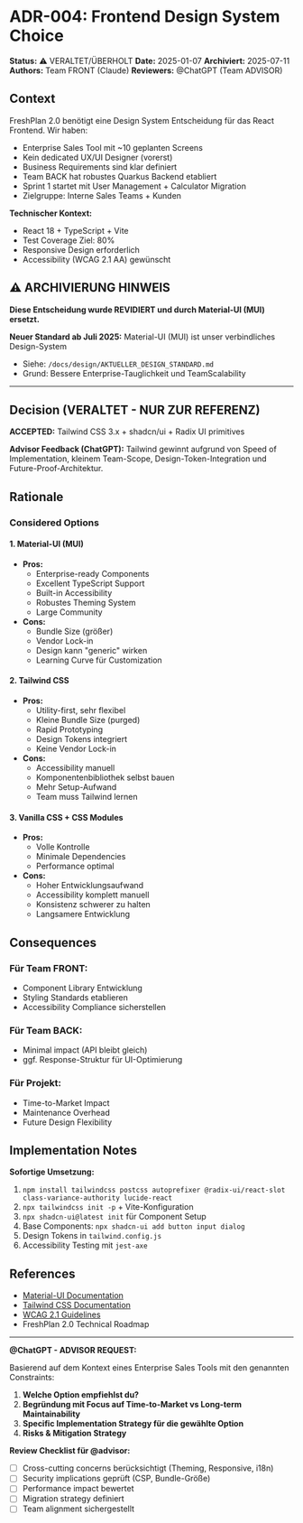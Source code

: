 # ADR-004: Frontend Design System Choice

**Status:** ⚠️ VERALTET/ÜBERHOLT
**Date:** 2025-01-07
**Archiviert:** 2025-07-11
**Authors:** Team FRONT (Claude)
**Reviewers:** @ChatGPT (Team ADVISOR)

## Context

FreshPlan 2.0 benötigt eine Design System Entscheidung für das React Frontend. Wir haben:

- Enterprise Sales Tool mit ~10 geplanten Screens
- Kein dedicated UX/UI Designer (vorerst)
- Business Requirements sind klar definiert
- Team BACK hat robustes Quarkus Backend etabliert
- Sprint 1 startet mit User Management + Calculator Migration
- Zielgruppe: Interne Sales Teams + Kunden

**Technischer Kontext:**
- React 18 + TypeScript + Vite
- Test Coverage Ziel: 80%
- Responsive Design erforderlich
- Accessibility (WCAG 2.1 AA) gewünscht

## ⚠️ ARCHIVIERUNG HINWEIS

**Diese Entscheidung wurde REVIDIERT und durch Material-UI (MUI) ersetzt.**

**Neuer Standard ab Juli 2025:** Material-UI (MUI) ist unser verbindliches Design-System
- Siehe: `/docs/design/AKTUELLER_DESIGN_STANDARD.md`
- Grund: Bessere Enterprise-Tauglichkeit und TeamScalability

---

## Decision (VERALTET - NUR ZUR REFERENZ)

**ACCEPTED:** Tailwind CSS 3.x + shadcn/ui + Radix UI primitives

**Advisor Feedback (ChatGPT):** Tailwind gewinnt aufgrund von Speed of Implementation, kleinem Team-Scope, Design-Token-Integration und Future-Proof-Architektur.

## Rationale

### Considered Options

#### 1. **Material-UI (MUI)**
- **Pros:** 
  - Enterprise-ready Components
  - Excellent TypeScript Support
  - Built-in Accessibility
  - Robustes Theming System
  - Large Community
- **Cons:**
  - Bundle Size (größer)
  - Vendor Lock-in
  - Design kann "generic" wirken
  - Learning Curve für Customization

#### 2. **Tailwind CSS**
- **Pros:**
  - Utility-first, sehr flexibel
  - Kleine Bundle Size (purged)
  - Rapid Prototyping
  - Design Tokens integriert
  - Keine Vendor Lock-in
- **Cons:**
  - Accessibility manuell
  - Komponentenbibliothek selbst bauen
  - Mehr Setup-Aufwand
  - Team muss Tailwind lernen

#### 3. **Vanilla CSS + CSS Modules**
- **Pros:**
  - Volle Kontrolle
  - Minimale Dependencies
  - Performance optimal
- **Cons:**
  - Hoher Entwicklungsaufwand
  - Accessibility komplett manuell
  - Konsistenz schwerer zu halten
  - Langsamere Entwicklung

## Consequences

### Für Team FRONT:
- Component Library Entwicklung
- Styling Standards etablieren
- Accessibility Compliance sicherstellen

### Für Team BACK:
- Minimal impact (API bleibt gleich)
- ggf. Response-Struktur für UI-Optimierung

### Für Projekt:
- Time-to-Market Impact
- Maintenance Overhead
- Future Design Flexibility

## Implementation Notes

**Sofortige Umsetzung:**
1. `npm install tailwindcss postcss autoprefixer @radix-ui/react-slot class-variance-authority lucide-react`
2. `npx tailwindcss init -p` + Vite-Konfiguration
3. `npx shadcn-ui@latest init` für Component Setup
4. Base Components: `npx shadcn-ui add button input dialog`
5. Design Tokens in `tailwind.config.js`
6. Accessibility Testing mit `jest-axe`

## References

- [Material-UI Documentation](https://mui.com/)
- [Tailwind CSS Documentation](https://tailwindcss.com/)
- [WCAG 2.1 Guidelines](https://www.w3.org/WAI/WCAG21/quickref/)
- FreshPlan 2.0 Technical Roadmap

---

**@ChatGPT - ADVISOR REQUEST:**

Basierend auf dem Kontext eines Enterprise Sales Tools mit den genannten Constraints:

1. **Welche Option empfiehlst du?**
2. **Begründung mit Focus auf Time-to-Market vs Long-term Maintainability**
3. **Specific Implementation Strategy für die gewählte Option**
4. **Risks & Mitigation Strategy**

**Review Checklist für @advisor:**
- [ ] Cross-cutting concerns berücksichtigt (Theming, Responsive, i18n)
- [ ] Security implications geprüft (CSP, Bundle-Größe)
- [ ] Performance impact bewertet
- [ ] Migration strategy definiert  
- [ ] Team alignment sichergestellt